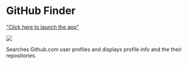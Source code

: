 # GitHub Finder
["Click here to launch the app"](https://findergithub.netlify.com/)

![](https://i2.wp.com/blog.rapidapi.com/wp-content/uploads/2017/01/octocat.gif?fit=800%2C600&ssl=1)

Searches Github.com user profiles and displays profile info and the their repositories.
